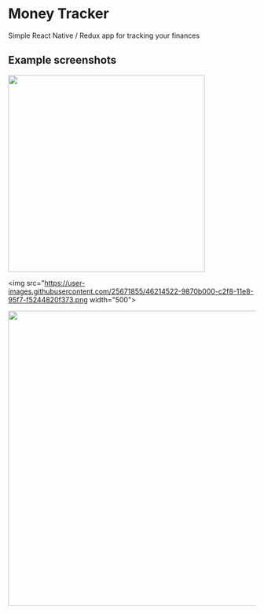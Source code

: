 # Money Tracker 

Simple React Native / Redux app for tracking your finances


## Example screenshots

<img src="https://user-images.githubusercontent.com/25671855/46214521-9870b000-c2f8-11e8-9a54-51aedad642db.png" width="400">

<img src="https://user-images.githubusercontent.com/25671855/46214522-9870b000-c2f8-11e8-95f7-f5244820f373.png width="500">

<img src="https://user-images.githubusercontent.com/25671855/46214520-9870b000-c2f8-11e8-9ab8-3ef24b9ee650.png" width="600">
